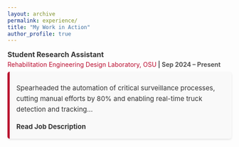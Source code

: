 ```yaml
---
layout: archive
permalink: experience/
title: "My Work in Action"
author_profile: true
---
```

 
<div class="experience-item">
  <div class="experience-title">
    <strong>Student Research Assistant</strong>  
    <span><a href="https://red.osu.edu/team/" target="_blank">Rehabilitation Engineering Design Laboratory, OSU</a> | Sep 2024 – Present</span>
  </div>
  
  <div class="experience-description">
    <p class="intro">Spearheaded the automation of critical surveillance processes, cutting manual efforts by 80% and enabling real-time truck detection and tracking...</p>
    <p class="read-more">Read Job Description</p>
    <p class="full-description">
      Spearheaded the automation of critical surveillance processes, cutting manual efforts by 80% and enabling real-time truck detection and tracking using PP-Yolo and Byte-Tracker models. Enhanced security operations by automating CCTV monitoring with OpenCV, implementing features to detect video blur, scene changes, time mismatches, video loss, and hard disk health issues, improving system reliability by 40%. Developed an OCR system with PaddleOCR, boosting skewed text recognition accuracy by 25%, and built predictive models for age, gender, and emotion detection, increasing image analysis accuracy by 30%.<br>Designed and deployed an end-to-end data processing pipeline integrating a ReactJS UI, FastAPI backend, MongoDB for data retrieval, RabbitMQ for efficient messaging, and Docker for containerization, accelerating data processing speeds by 50%. These innovations significantly improved operational efficiency, ensuring faster alerts and greater reliability in real-time tracking and security monitoring. This project reinforced my expertise in computer vision and automation while delivering measurable business impact and showcasing my ability to create scalable, high-performing solutions.
    </p>
  </div>
</div>

<style>
  /* Container for each experience item */
  .experience-item {
    margin-bottom: 20px;
  }

  .experience-title {
    font-size: 16px;
    font-weight: bold;
    color: #333;
    margin-bottom: 8px;
  }

  .experience-title span {
    display: block;
    font-size: 14px;
    color: #555;
    margin-top: 4px;
  }

  /* Styling the description */
  .experience-description {
    background-color: #f9f9f9;
    padding: 10px 15px;
    border-left: 5px solid #ba0c2f; /* Accent color */
    border-radius: 5px;
    box-shadow: 0 2px 4px rgba(0, 0, 0, 0.1);
  }

  /* Paragraph styling inside description */
  .experience-description p {
    font-size: 15px;
    line-height: 1.6;
    color: #333;
    margin-bottom: 5px;
  }

  .experience-description p:last-child {
    margin-bottom: 0;
  }

  /* Styling for "Read Job Description" */
  .read-more {
    color: #0077cc;
    cursor: pointer;
    font-size: 14px;
    font-weight: bold;
    margin-top: 10px;
    display: inline-block;
  }

  /* Hover effect to show description on desktop */
  .experience-item:hover .full-description {
    display: block;
  }

  /* Full description initially hidden */
  .full-description {
    display: none;
    margin-top: 10px;
  }

  /* On tap for mobile users, reveal the description */
  .experience-description .read-more:focus + .full-description {
    display: block;
  }

  .experience-description .read-more:hover {
    color: #0056b3;
  }

  /* Styling for links */
  .experience-title a {
    text-decoration: none;
    color: #ba0c2f;
    font-weight: normal;
  }

  .experience-title a:hover {
    text-decoration: underline;
  }

  /* Professional color scheme */
  .experience-title, .read-more {
    color: #333;
  }

  .read-more:hover {
    color: #0056b3;
  }
</style>
